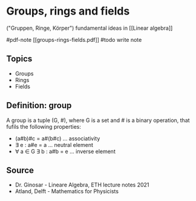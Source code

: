 # Groups, rings and fields
("Gruppen, Ringe, Körper")
fundamental ideas in [[Linear algebra]]


#pdf-note [[groups-rings-fields.pdf]]
#todo write note


## Topics
- Groups
- Rings
- Fields


## Definition: group
A group is a tuple (G, #), where G is a set and # is a binary operation, that fufils the following properties:
- (a#b)#c = a#(b#c) ... associativity
- $\exists$ e : a#e = a ... neutral element
- $\forall$ a $\in$ G $\exists$ b : a#b = e ... inverse element


## Source
- Dr. Ginosar - Lineare Algebra, ETH lecture notes 2021
- Atland, Delft - Mathematics for Physicists
